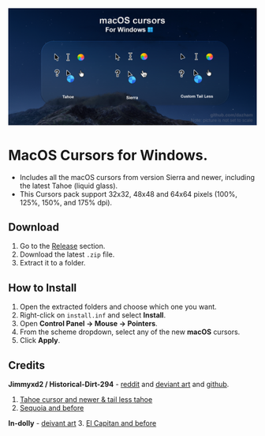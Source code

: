 ![macOS Cursors Preview](/preview.png)
---

# MacOS Cursors for Windows.
- Includes all the macOS cursors from version Sierra and newer, including the latest Tahoe (liquid glass).
- This Cursors pack support 32x32, 48x48 and 64x64 pixels (100%, 125%, 150%, and 175% dpi).


## Download

1. Go to the [Release](https://github.com/dazham/MacOS-Cursors-for-Windows/releases/tag/v1.0.0) section.
2. Download the latest `.zip` file.
3. Extract it to a folder.

## How to Install

1. Open the extracted folders and choose which one you want.
2. Right-click on `install.inf` and select **Install**.
3. Open **Control Panel → Mouse → Pointers**.
4. From the scheme dropdown, select any of the new **macOS** cursors.
5. Click **Apply**.

## Credits
**Jimmyxd2 / Historical-Dirt-294** - [reddit](https://www.reddit.com/user/Historical-Dirt-294/) and [deviant art](https://www.deviantart.com/jimmyxd2) and [github](https://github.com/jimmyxd2).
1.  [Tahoe cursor and newer & tail less tahoe](https://www.reddit.com/r/desktops/comments/1lepui6/i_created_a_macos_tahoe_pack_of_cursors_for/)
2.  [Sequoia and before](https://www.reddit.com/r/desktops/comments/1fcu054/i_created_a_macos_pack_of_cursors_for_windows_10/)



**In-dolly** - [deivant art](https://www.deviantart.com/in-dolly)
3. [El Capitan and before](https://www.deviantart.com/in-dolly/art/Updated-ElCapitan-cursors-593804414)
